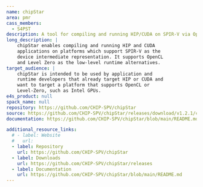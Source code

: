 ```yaml
---
name: chipStar
area: pmr
cass_members:
  - S4PST
description: A tool for compiling and running HIP/CUDA on SPIR-V via OpenCL or Level Zero APIs
long_description: |
    chipStar enables compiling and running HIP and CUDA
    applications on platforms which support SPIR-V as the
    device intermediate representation. It supports OpenCL
    and Level Zero as the low-level runtime alternatives.
target_audience: |
    chipStar is intended to be used by application and
    runtime developers that already target HIP or CUDA and
    want to target a platform that supports OpenCL or
    Level-Zero, such as Intel GPUs.
e4s_product: null
spack_name: null
repository: https://github.com/CHIP-SPV/chipStar
source: https://github.com/CHIP-SPV/chipStar/releases/download/v1.2.1/chipStar-v1.2.1.tar.gz
documentation: https://github.com/CHIP-SPV/chipStar/blob/main/README.md

additional_resource_links:
  # - label: Website
  #   url: 
  - label: Repository
    url: https://github.com/CHIP-SPV/chipStar
  - label: Downloads
    url: https://github.com/CHIP-SPV/chipStar/releases
  - label: Documentation
    url: https://github.com/CHIP-SPV/chipStar/blob/main/README.md
---
```

